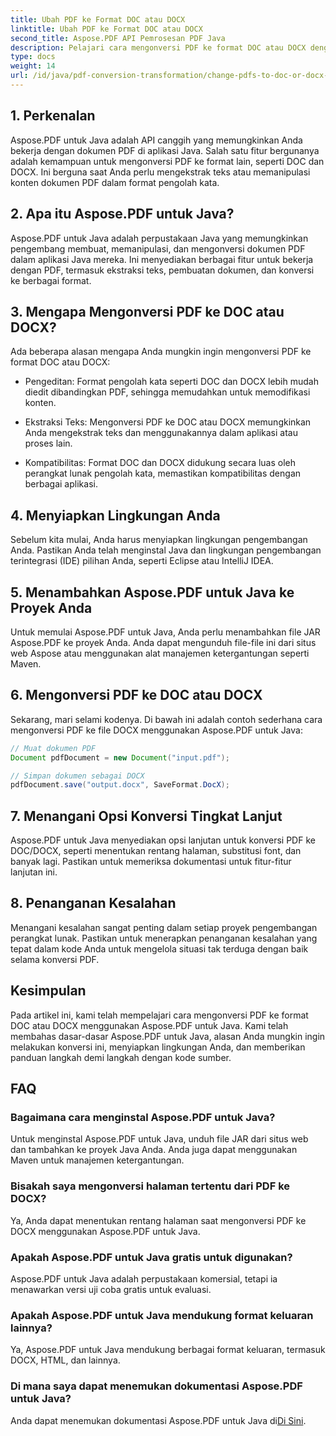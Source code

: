```yaml
---
title: Ubah PDF ke Format DOC atau DOCX
linktitle: Ubah PDF ke Format DOC atau DOCX
second_title: Aspose.PDF API Pemrosesan PDF Java
description: Pelajari cara mengonversi PDF ke format DOC atau DOCX dengan mudah menggunakan Aspose.PDF untuk Java. Panduan langkah demi langkah dengan kode sumber dan FAQ untuk transformasi dokumen yang lancar.
type: docs
weight: 14
url: /id/java/pdf-conversion-transformation/change-pdfs-to-doc-or-docx-format/
---
```


## 1. Perkenalan

Aspose.PDF untuk Java adalah API canggih yang memungkinkan Anda bekerja dengan dokumen PDF di aplikasi Java. Salah satu fitur bergunanya adalah kemampuan untuk mengonversi PDF ke format lain, seperti DOC dan DOCX. Ini berguna saat Anda perlu mengekstrak teks atau memanipulasi konten dokumen PDF dalam format pengolah kata.

## 2. Apa itu Aspose.PDF untuk Java?

Aspose.PDF untuk Java adalah perpustakaan Java yang memungkinkan pengembang membuat, memanipulasi, dan mengonversi dokumen PDF dalam aplikasi Java mereka. Ini menyediakan berbagai fitur untuk bekerja dengan PDF, termasuk ekstraksi teks, pembuatan dokumen, dan konversi ke berbagai format.

## 3. Mengapa Mengonversi PDF ke DOC atau DOCX?

Ada beberapa alasan mengapa Anda mungkin ingin mengonversi PDF ke format DOC atau DOCX:

- Pengeditan: Format pengolah kata seperti DOC dan DOCX lebih mudah diedit dibandingkan PDF, sehingga memudahkan untuk memodifikasi konten.

- Ekstraksi Teks: Mengonversi PDF ke DOC atau DOCX memungkinkan Anda mengekstrak teks dan menggunakannya dalam aplikasi atau proses lain.

- Kompatibilitas: Format DOC dan DOCX didukung secara luas oleh perangkat lunak pengolah kata, memastikan kompatibilitas dengan berbagai aplikasi.

## 4. Menyiapkan Lingkungan Anda

Sebelum kita mulai, Anda harus menyiapkan lingkungan pengembangan Anda. Pastikan Anda telah menginstal Java dan lingkungan pengembangan terintegrasi (IDE) pilihan Anda, seperti Eclipse atau IntelliJ IDEA.

## 5. Menambahkan Aspose.PDF untuk Java ke Proyek Anda

Untuk memulai Aspose.PDF untuk Java, Anda perlu menambahkan file JAR Aspose.PDF ke proyek Anda. Anda dapat mengunduh file-file ini dari situs web Aspose atau menggunakan alat manajemen ketergantungan seperti Maven.

## 6. Mengonversi PDF ke DOC atau DOCX

Sekarang, mari selami kodenya. Di bawah ini adalah contoh sederhana cara mengonversi PDF ke file DOCX menggunakan Aspose.PDF untuk Java:

```java
// Muat dokumen PDF
Document pdfDocument = new Document("input.pdf");

// Simpan dokumen sebagai DOCX
pdfDocument.save("output.docx", SaveFormat.DocX);
```

## 7. Menangani Opsi Konversi Tingkat Lanjut

Aspose.PDF untuk Java menyediakan opsi lanjutan untuk konversi PDF ke DOC/DOCX, seperti menentukan rentang halaman, substitusi font, dan banyak lagi. Pastikan untuk memeriksa dokumentasi untuk fitur-fitur lanjutan ini.

## 8. Penanganan Kesalahan

Menangani kesalahan sangat penting dalam setiap proyek pengembangan perangkat lunak. Pastikan untuk menerapkan penanganan kesalahan yang tepat dalam kode Anda untuk mengelola situasi tak terduga dengan baik selama konversi PDF.

## Kesimpulan

Pada artikel ini, kami telah mempelajari cara mengonversi PDF ke format DOC atau DOCX menggunakan Aspose.PDF untuk Java. Kami telah membahas dasar-dasar Aspose.PDF untuk Java, alasan Anda mungkin ingin melakukan konversi ini, menyiapkan lingkungan Anda, dan memberikan panduan langkah demi langkah dengan kode sumber.

## FAQ

### Bagaimana cara menginstal Aspose.PDF untuk Java?

Untuk menginstal Aspose.PDF untuk Java, unduh file JAR dari situs web dan tambahkan ke proyek Java Anda. Anda juga dapat menggunakan Maven untuk manajemen ketergantungan.

### Bisakah saya mengonversi halaman tertentu dari PDF ke DOCX?

Ya, Anda dapat menentukan rentang halaman saat mengonversi PDF ke DOCX menggunakan Aspose.PDF untuk Java.

### Apakah Aspose.PDF untuk Java gratis untuk digunakan?

Aspose.PDF untuk Java adalah perpustakaan komersial, tetapi ia menawarkan versi uji coba gratis untuk evaluasi.

### Apakah Aspose.PDF untuk Java mendukung format keluaran lainnya?

Ya, Aspose.PDF untuk Java mendukung berbagai format keluaran, termasuk DOCX, HTML, dan lainnya.

### Di mana saya dapat menemukan dokumentasi Aspose.PDF untuk Java?

 Anda dapat menemukan dokumentasi Aspose.PDF untuk Java di[Di Sini](https://reference.aspose.com/pdf/java/).